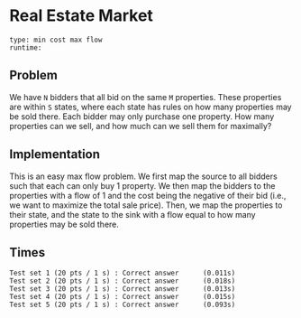 # Real Estate Market

```
type: min cost max flow
runtime: 
```

## Problem

We have `N` bidders that all bid on the same `M` properties. These properties
are within `S` states, where each state has rules on how many properties may be
sold there. Each bidder may only purchase one property. How many properties can
we sell, and how much can we sell them for maximally?

## Implementation

This is an easy max flow problem. We first map the source to all bidders such
that each can only buy 1 property. We then map the bidders to the properties
with a flow of 1 and the cost being the negative of their bid (i.e., we want to
maximize the total sale price). Then, we map the properties to their state, and
the state to the sink with a flow equal to how many properties may be sold
there.

## Times

```
Test set 1 (20 pts / 1 s) : Correct answer      (0.011s)
Test set 2 (20 pts / 1 s) : Correct answer      (0.018s)
Test set 3 (20 pts / 1 s) : Correct answer      (0.013s)
Test set 4 (20 pts / 1 s) : Correct answer      (0.015s)
Test set 5 (20 pts / 1 s) : Correct answer      (0.093s)
```
